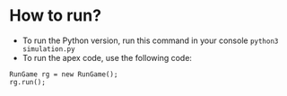 # How to run?
- To run the Python version, run this command in your console `python3 simulation.py`
- To run the apex code, use the following code:
```
RunGame rg = new RunGame();
rg.run();
```
